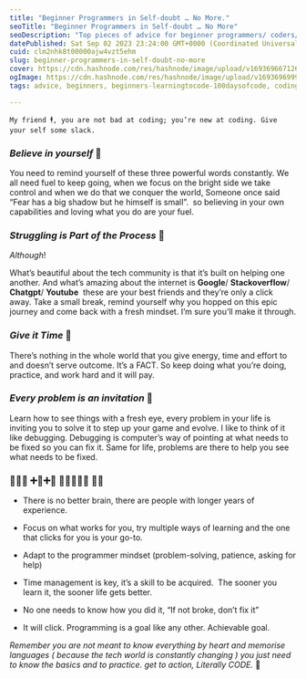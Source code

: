 ```yaml
---
title: "Beginner Programmers in Self-doubt … No More."
seoTitle: "Beginner Programmers in Self-doubt … No More"
seoDescription: "Top pieces of advice for beginner programmers/ coders/ developers struggling in the tech industry and going through self-doubt. Guide to help."
datePublished: Sat Sep 02 2023 23:24:00 GMT+0000 (Coordinated Universal Time)
cuid: clm2nhk8t00000ajw4vzt5ehm
slug: beginner-programmers-in-self-doubt-no-more
cover: https://cdn.hashnode.com/res/hashnode/image/upload/v1693696671265/00285840-d18f-42be-8cf3-c88f3320e3e0.gif
ogImage: https://cdn.hashnode.com/res/hashnode/image/upload/v1693696999782/45ae36ad-da61-4e20-8885-a3c996153aa4.gif
tags: advice, beginners, beginners-learningtocode-100daysofcode, codingnewbies, beginnersguide

---
```


`My friend 🕴, you are not bad at coding; you’re new at coding. Give your self some slack.`

### *Believe in yourself* 🦾

You need to remind yourself of these three powerful words constantly. We all need fuel to keep going, when we focus on the bright side we take control and when we do that we conquer the world, Someone once said “Fear has a big shadow but he himself is small”.  so believing in your own capabilities and loving what you do are your fuel.

### ***Struggling is Part of the Process*** 🤺

*Although*!

What’s beautiful about the tech community is that it’s built on helping one another. And what’s amazing about the internet is **Google**/ **Stackoverflow**/ **Chatgpt**/ **Youtube**  these are your best friends and they’re only a click away. Take a small break, remind yourself why you hopped on this epic journey and come back with a fresh mindset. I’m sure you’ll make it through.

### ***Give it Time*** 🧘

There’s nothing in the whole world that you give energy, time and effort to and doesn’t serve outcome. It’s a FACT. So keep doing what you’re doing, practice, and work hard and it will pay.

### ***Every problem is an invitation*** 🚀

Learn how to see things with a fresh eye, every problem in your life is inviting you to solve it to step up your game and evolve. I like to think of it like debugging. Debugging is computer’s way of pointing at what needs to be fixed so you can fix it. Same for life, problems are there to help you see what needs to be fixed.

### 🦾➕🤺 ➕🧘➕🚀 🟰🟰🟰👩‍💻 🧑‍💻

* There is no better brain, there are people with longer years of experience.
    
* Focus on what works for you, try multiple ways of learning and the one that clicks for you is your go-to.
    
* Adapt to the programmer mindset (problem-solving, patience, asking for help)
    
* Time management is key, it’s a skill to be acquired.  The sooner you learn it, the sooner life gets better.
    
* No one needs to know how you did it, “If not broke, don’t fix it”
    
* It will click. Programming is a goal like any other. Achievable goal.
    

*Remember you are not meant to know everything by heart and memorise languages ( because the tech world is constantly changing ) you just need to know the basics and to practice. get to action, Literally CODE.* 🤍